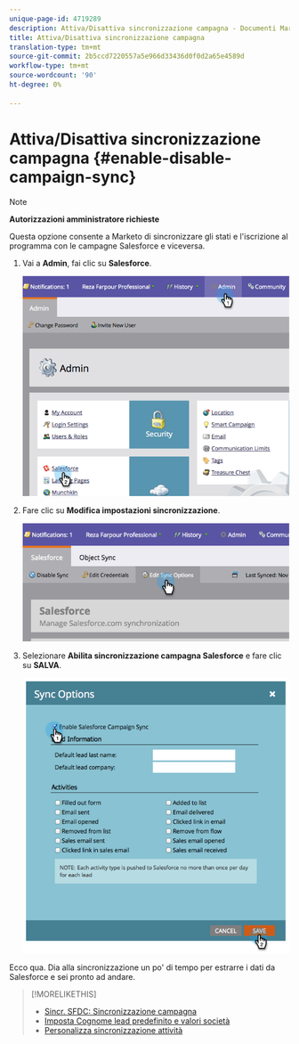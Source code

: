 ```yaml
---
unique-page-id: 4719289
description: Attiva/Disattiva sincronizzazione campagna - Documenti Marketo - Documentazione prodotto
title: Attiva/Disattiva sincronizzazione campagna
translation-type: tm+mt
source-git-commit: 2b5ccd7220557a5e966d33436d0f0d2a65e4589d
workflow-type: tm+mt
source-wordcount: '90'
ht-degree: 0%

---
```



# Attiva/Disattiva sincronizzazione campagna {#enable-disable-campaign-sync}

>[!NOTE]
>
>**Autorizzazioni amministratore richieste**

Questa opzione consente a Marketo di sincronizzare gli stati e l&#39;iscrizione al programma con le campagne Salesforce e viceversa.

1. Vai a **Admin**, fai clic su **Salesforce**.

   ![](assets/image2014-12-9-13-3a36-3a49.png)

1. Fare clic su **Modifica impostazioni sincronizzazione**.

   ![](assets/image2014-12-9-13-3a37-3a0.png)

1. Selezionare **Abilita sincronizzazione campagna Salesforce** e fare clic su **SALVA**.

   ![](assets/image2014-12-9-13-3a37-3a8.png)

Ecco qua. Dia alla sincronizzazione un po&#39; di tempo per estrarre i dati da Salesforce e sei pronto ad andare.

>[!MORELIKETHIS]
>
>* [Sincr. SFDC: Sincronizzazione campagna](/help/marketo/product-docs/crm-sync/salesforce-sync/sfdc-sync-details/sfdc-sync-campaign-sync.md)
>* [Imposta Cognome lead predefinito e valori società](/help/marketo/product-docs/crm-sync/salesforce-sync/setup/optional-steps/set-default-person-last-name-and-company-name.md)
>* [Personalizza sincronizzazione attività](/help/marketo/product-docs/crm-sync/salesforce-sync/setup/optional-steps/customize-activities-sync.md)

